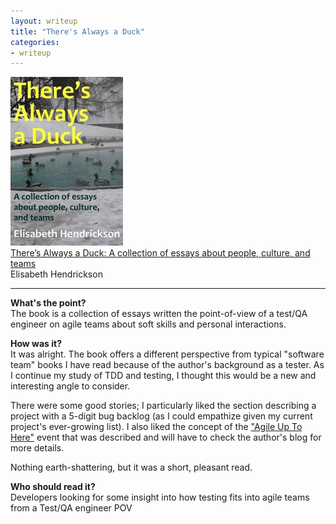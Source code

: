 ```yaml
---
layout: writeup
title: "There's Always a Duck"
categories:
- writeup
---
```


![](/static/always-a-duck.jpeg)  
[There&rsquo;s Always a Duck: A collection of essays about people, culture, and teams][link]   
Elisabeth Hendrickson    

---

**What's the point?**  
The book is a collection of essays written the point-of-view of a test/QA engineer on 
agile teams about soft skills and personal interactions.

**How was it?**  
It was alright. The book offers a different perspective from typical "software team"
books I have read because of the author's background as a tester. As I continue my study
of TDD and testing, I thought this would be a new and interesting angle to consider.

There were some good stories; I particularly liked the section describing a project
with a 5-digit bug backlog (as I could empathize given my current project's ever-growing 
list). I also liked the concept of the ["Agile Up To Here"][event] event that was 
described and will have to check the author's blog for more details.

Nothing earth-shattering, but it was a short, pleasant read.

**Who should read it?**  
Developers looking for some insight into how testing fits into agile teams from a 
Test/QA engineer POV

[link]: http://leanpub.com/alwaysaduck
[event]: http://testobsessed.com/blog/2011/05/31/agile-up-3-here/
